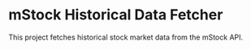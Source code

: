# mStock Historical Data Fetcher

This project fetches historical stock market data from the mStock API.